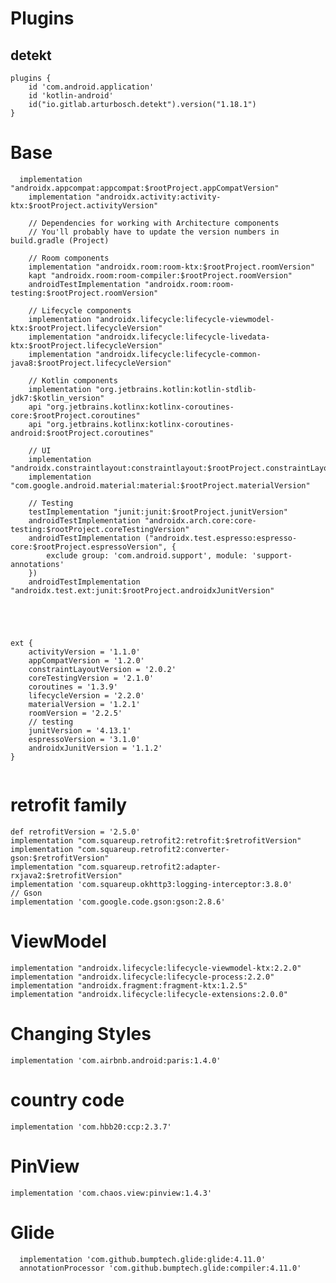 # Plugins 
## detekt 
```
plugins {
    id 'com.android.application'
    id 'kotlin-android'
    id("io.gitlab.arturbosch.detekt").version("1.18.1")
}

```


# Base 
```
  implementation "androidx.appcompat:appcompat:$rootProject.appCompatVersion"
    implementation "androidx.activity:activity-ktx:$rootProject.activityVersion"

    // Dependencies for working with Architecture components
    // You'll probably have to update the version numbers in build.gradle (Project)

    // Room components
    implementation "androidx.room:room-ktx:$rootProject.roomVersion"
    kapt "androidx.room:room-compiler:$rootProject.roomVersion"
    androidTestImplementation "androidx.room:room-testing:$rootProject.roomVersion"

    // Lifecycle components
    implementation "androidx.lifecycle:lifecycle-viewmodel-ktx:$rootProject.lifecycleVersion"
    implementation "androidx.lifecycle:lifecycle-livedata-ktx:$rootProject.lifecycleVersion"
    implementation "androidx.lifecycle:lifecycle-common-java8:$rootProject.lifecycleVersion"

    // Kotlin components
    implementation "org.jetbrains.kotlin:kotlin-stdlib-jdk7:$kotlin_version"
    api "org.jetbrains.kotlinx:kotlinx-coroutines-core:$rootProject.coroutines"
    api "org.jetbrains.kotlinx:kotlinx-coroutines-android:$rootProject.coroutines"

    // UI
    implementation "androidx.constraintlayout:constraintlayout:$rootProject.constraintLayoutVersion"
    implementation "com.google.android.material:material:$rootProject.materialVersion"

    // Testing
    testImplementation "junit:junit:$rootProject.junitVersion"
    androidTestImplementation "androidx.arch.core:core-testing:$rootProject.coreTestingVersion"
    androidTestImplementation ("androidx.test.espresso:espresso-core:$rootProject.espressoVersion", {
        exclude group: 'com.android.support', module: 'support-annotations'
    })
    androidTestImplementation "androidx.test.ext:junit:$rootProject.androidxJunitVersion"





ext {
    activityVersion = '1.1.0'
    appCompatVersion = '1.2.0'
    constraintLayoutVersion = '2.0.2'
    coreTestingVersion = '2.1.0'
    coroutines = '1.3.9'
    lifecycleVersion = '2.2.0'
    materialVersion = '1.2.1'
    roomVersion = '2.2.5'
    // testing
    junitVersion = '4.13.1'
    espressoVersion = '3.1.0'
    androidxJunitVersion = '1.1.2'
}


```

# retrofit family
    def retrofitVersion = '2.5.0'
    implementation "com.squareup.retrofit2:retrofit:$retrofitVersion"
    implementation "com.squareup.retrofit2:converter-gson:$retrofitVersion"
    implementation "com.squareup.retrofit2:adapter-rxjava2:$retrofitVersion"
    implementation 'com.squareup.okhttp3:logging-interceptor:3.8.0'
    // Gson
    implementation 'com.google.code.gson:gson:2.8.6'
    
# ViewModel
    implementation "androidx.lifecycle:lifecycle-viewmodel-ktx:2.2.0"
    implementation "androidx.lifecycle:lifecycle-process:2.2.0"    
    implementation "androidx.fragment:fragment-ktx:1.2.5"
    implementation "androidx.lifecycle:lifecycle-extensions:2.0.0"


# Changing Styles
 `implementation 'com.airbnb.android:paris:1.4.0'`
 
# country code
    implementation 'com.hbb20:ccp:2.3.7'
    
# PinView
    implementation 'com.chaos.view:pinview:1.4.3'
# Glide 
```
  implementation 'com.github.bumptech.glide:glide:4.11.0'
  annotationProcessor 'com.github.bumptech.glide:compiler:4.11.0'
  ```
